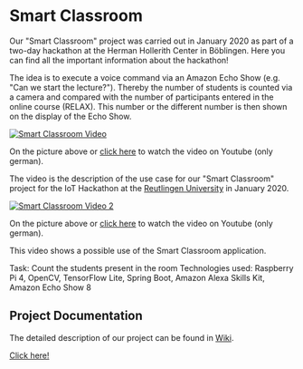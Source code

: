 # Smart Classroom 

Our "Smart Classroom" project was carried out in January 2020 as part of a two-day hackathon at the Herman Hollerith Center in Böblingen. Here you can find all the important information about the hackathon!

The idea is to execute a voice command via an Amazon Echo Show (e.g. "Can we start the lecture?"). Thereby the number of students is counted via a camera and compared with the number of participants entered in the online course (RELAX). This number or the different number is then shown on the display of the Echo Show.

[![Smart Classroom Video](/Bilder/1.%20Einleitung/mss-video.jpg)](https://www.youtube.com/watch?v=LWIsHo5xbl8 "Video auf Youtube abspielen")

On the picture above or [click here](https://www.youtube.com/watch?v=LWIsHo5xbl8) to watch the video on Youtube (only german).

The video is the description of the use case for our "Smart Classroom" project for the IoT Hackathon at the [Reutlingen University](https://inf.reutlingen-university.de) in January 2020.


[![Smart Classroom Video 2](/Bilder/1.%20Einleitung/rp-video.png)](https://www.youtube.com/watch?v=c-ecEOi3SvM "Video auf Youtube abspielen")

On the picture above or [click here](https://www.youtube.com/watch?v=c-ecEOi3SvM) to watch the video on Youtube (only german).

This video shows a possible use of the Smart Classroom application.

Task: Count the students present in the room
Technologies used: Raspberry Pi 4, OpenCV, TensorFlow Lite, Spring Boot, Amazon Alexa Skills Kit, Amazon Echo Show 8

## Project Documentation
The detailed description of our project can be found in [Wiki](../../wiki).

[Click here!](../../wiki)
